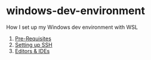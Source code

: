 # windows-dev-environment
How I set up my Windows dev environment with WSL


1. [Pre-Requisites](pre-requisites.md)
1. [Setting up SSH](ssh.md)
1. [Editors & IDEs](editors.md)